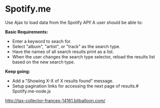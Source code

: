 # Spotify.me

Use Ajax to load data from the Spotify API! A user should be able to:

**Basic Requirements:**

 - Enter a keyword to seach for.
 - Select "album", "artist", or "track" as the search type.
 - Have the names of all search results print as a list.
 - When the user changes the search type selector, reload the results list based on the new search type.
 
**Keep going:**

 - Add a "Showing X-X of X results found" message.
 - Setup pagination links for accessing the next page of results.# Spotify.me-node.js

http://tax-collector-frances-14161.bitballoon.com/
